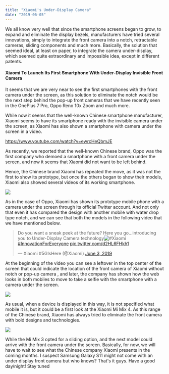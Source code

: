```yaml
---
title: "Xiaomi's Under-Display Camera"
date: "2019-06-05"
---
```


We all know very well that since the smartphone screens began to grow, to expand and eliminate the display bezels, manufacturers have tried several innovations, simply to integrate the front camera into a notch, retractable cameras, sliding components and much more. Basically, the solution that seemed ideal, at least on paper, to integrate the camera under-display, which seemed quite extraordinary and impossible idea, except in different patents.

#### Xiaomi To Launch Its First Smartphone With Under-Display Invisible Front Camera

It seems that we are very near to see the first smartphones with the front camera under the screen, as this solution to eliminate the notch would be the next step behind the pop-up front cameras that we have recently seen in the OnePlus 7 Pro, Oppo Reno 10x Zoom and much more.

While now it seems that the well-known Chinese smartphone manufacturer, Xiaomi seems to have its smartphone ready with the invisible camera under the screen, as Xiaomi has also shown a smartphone with camera under the screen in a video.

https://www.youtube.com/watch?v=ewrcHeQbmJE

As recently, we reported that the well-known Chinese brand, Oppo was the first company who demoed a smartphone with a front camera under the screen, and now it seems that Xiaomi did not want to be left behind.

Hence, the Chinese brand Xiaomi has repeated the move, as it was not the first to show its prototype, but once the others began to show their models, Xiaomi also showed several videos of its working smartphone.

![](images/vrfvcr.png)

As in the case of Oppo, Xiaomi has shown its prototype mobile phone with a camera under the screen through its official Twitter account. And not only that even it has compared the design with another mobile with water drop type notch, and we can see that both the models in the following video that we have mentioned below.

> Do you want a sneak peek at the future? Here you go…introducing you to Under-Display Camera technology![#Xiaomi](https://twitter.com/hashtag/Xiaomi?src=hash&ref_src=twsrc%5Etfw) [#InnovationForEveryone](https://twitter.com/hashtag/InnovationForEveryone?src=hash&ref_src=twsrc%5Etfw) [pic.twitter.com/d2HL6FHkh1](https://t.co/d2HL6FHkh1)
> 
> — Xiaomi #5GIsHere (@Xiaomi) [June 3, 2019](https://twitter.com/Xiaomi/status/1135447561202937857?ref_src=twsrc%5Etfw)

At the beginning of the video you can see a leftover in the top center of the screen that could indicate the location of the front camera of Xiaomi without notch or pop-up camera , and later, the company has shown how the web looks in both mobiles to move to take a selfie with the smartphone with a camera under the screen.

![](images/effrcrefer.jpeg)

As usual, when a device is displayed in this way, it is not specified what mobile it is, but it could be a first look at the Xiaomi Mi Mix 4. As this range of the Chinese brand, Xiaomi has always tried to eliminate the front camera with bold designs and technologies.

![](images/rffrfd3.jpeg)

While the Mi Mix 3 opted for a sliding option, and the next model could arrive with the front camera under the screen. Basically, for now, we will have to wait to see what the Chinese company Xiaomi presents in the coming months. I suspect Samsung Galaxy S11 might not come with an under display front camera but who knows? That's it guys. Have a good day/night! Stay tuned
